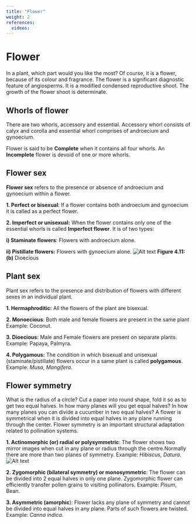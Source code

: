 ```yaml
---
title: "Flower"
weight: 2
references:
  videos:
---
```


# Flower

In a plant, which part would you like the most? Of course, it is a flower, because of its colour and fragrance. The flower is a significant diagnostic feature of angiosperms. It is a modified condensed reproductive shoot. The growth of the flower shoot is determinate.

## Whorls of flower

There are two whorls, accessory and essential. Accessory whorl consists of calyx and corolla and essential whorl comprises of androecium and gynoecium.

Flower is said to be **Complete** when it contains all four whorls. An **Incomplete** flower is devoid of one or more whorls.

## Flower sex

**Flower sex** refers to the presence or absence of androecium and gynoecium within a flower.

**1. Perfect or bisexual**: If a flower contains both androecium and gynoecium it is called as a perfect flower.

**2. Imperfect or unisexual:** When the flower contains only one of the essential whorls is called **Imperfect flower**. It is of two types:

**i) Staminate flowers**: Flowers with androecium alone.

**ii) Pistillate flowers:** Flowers with gynoecium alone.
![Alt text](4.11.png)
**Figure 4.11: (b)** Dioecious

## Plant sex

Plant sex refers to the presence and distribution of flowers with different sexes in an individual plant.

**1. Hermaphroditic:** All the flowers of the plant are bisexual.

**2. Monoecious**: Both male and female flowers are present in the same plant Example: Coconut.

**3. Dioecious:** Male and Female flowers are present on separate plants. Example: Papaya, Palmyra.

**4. Polygamous:** The condition in which bisexual and unisexual (staminate/pistillate) flowers occur in a same plant is called **polygamous**. Example: _Musa_, _Mangifera_.

## Flower symmetry

What is the radius of a circle? Cut a paper into round shape, fold it so as to get two equal halves. In how many planes will you get equal halves? In how many planes you can divide a cucumber in two equal halves? A flower is symmetrical when it is divided into equal halves in any plane running through the center. Flower symmetry is an important structural adaptation related to pollination systems.

**1. Actinomorphic (or) radial or polysymmetric**: The flower shows two mirror images when cut in any plane or radius through the centre.Normally there are more than two planes of symmetry. Example: _Hibiscus, Datura_.
![Alt text](4.12.png)

**2. Zygomorphic (bilateral symmetry) or monosymmetric**: The flower can be divided into 2 equal halves in only one plane. Zygomorphic flower can efficiently transfer pollen grains to visiting pollinators. Example: _Pisum_, Bean.

**3. Asymmetric (amorphic**): Flower lacks any plane of symmetry and cannot be divided into equal halves in any plane. Parts of such flowers are twisted. Example: _Canna indica_.
